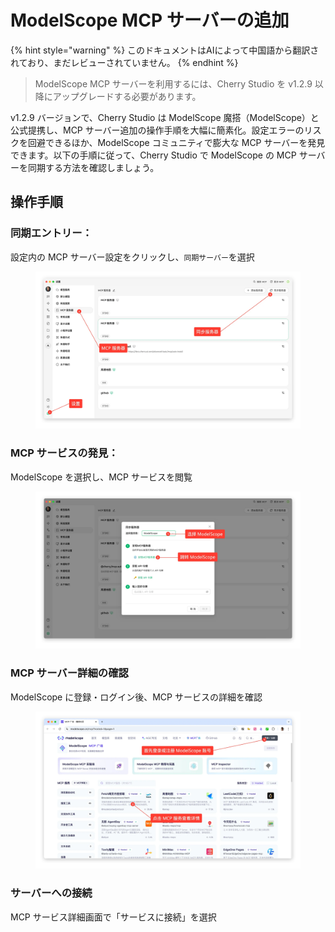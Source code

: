 # ModelScope MCP サーバーの追加


{% hint style="warning" %}
このドキュメントはAIによって中国語から翻訳されており、まだレビューされていません。
{% endhint %}




> ModelScope MCP サーバーを利用するには、Cherry Studio を v1.2.9 以降にアップグレードする必要があります。

v1.2.9 バージョンで、Cherry Studio は ModelScope 魔搭（ModelScope）と公式提携し、MCP サーバー追加の操作手順を大幅に簡素化。設定エラーのリスクを回避できるほか、ModelScope コミュニティで膨大な MCP サーバーを発見できます。以下の手順に従って、Cherry Studio で ModelScope の MCP サーバーを同期する方法を確認しましょう。

## 操作手順

### 同期エントリー：

設定内の MCP サーバー設定をクリックし、`同期サーバー`を選択

<figure><img src="../../.gitbook/assets/image (2) (6).png" alt=""><figcaption></figcaption></figure>

### MCP サービスの発見：

ModelScope を選択し、MCP サービスを閲覧

<figure><img src="../../.gitbook/assets/image (1) (4).png" alt=""><figcaption></figcaption></figure>

### MCP サーバー詳細の確認

ModelScope に登録・ログイン後、MCP サービスの詳細を確認

<figure><img src="../../.gitbook/assets/image (2) (6) (1).png" alt=""><figcaption></figcaption></figure>

### サーバーへの接続

MCP サービス詳細画面で「サービスに接続」を選択

<figure><img src="../../.gitbook/assets/image (3) (6).png" alt="